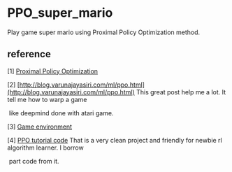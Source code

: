 # PPO_super_mario
Play game super mario using Proximal Policy Optimization method.





## reference

\[1\]  [Proximal Policy Optimization](https://arxiv.org/abs/1707.06347)

\[2\]  [http://blog.varunajayasiri.com/ml/ppo.html](http://blog.varunajayasiri.com/ml/ppo.html) This great post help me a lot. It tell me how to warp a game   

​      like deepmind done with atari game.

\[3\]  [Game environment](https://github.com/Kautenja/gym-super-mario-bros)

\[4\]  [PPO tutorial code](https://github.com/higgsfield/RL-Adventure-2) That is a very clean project and friendly for newbie rl algorithm learner. I borrow  

​      part code from it.

 